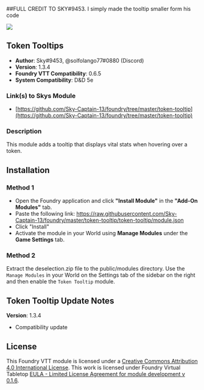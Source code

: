 ##FULL CREDIT TO SKY#9453. I simply made the tooltip smaller form his code

![](https://img.shields.io/badge/Foundry-v0.6.0-informational)
## Token Tooltips

* **Author**: Sky#9453, @solfolango77#0880  (Discord)
* **Version**: 1.3.4
* **Foundry VTT Compatibility**: 0.6.5
* **System Compatibility**: D&D 5e

### Link(s) to Skys Module
* [https://github.com/Sky-Captain-13/foundry/tree/master/token-tooltip](https://github.com/Sky-Captain-13/foundry/tree/master/token-tooltip)

### Description
This module adds a tooltip that displays vital stats when hovering over a token.

## Installation
### Method 1
* Open the Foundry application and click **"Install Module"** in the **"Add-On Modules"** tab.
* Paste the following link: https://raw.githubusercontent.com/Sky-Captain-13/foundry/master/token-tooltip/token-tooltip/module.json
* Click "Install"
* Activate the module in your World using **Manage Modules** under the **Game Settings** tab.

### Method 2
Extract the deselection.zip file to the public/modules directory. Use the `Manage Modules` in your World on the Settings tab of the sidebar on the right and then enable the `Token Tooltip` module.

## Token Tooltip Update Notes
**Version**: 1.3.4
* Compatibility update

## License
This Foundry VTT module is licensed under a [Creative Commons Attribution 4.0 International License](http://creativecommons.org/licenses/by/4.0/).
This work is licensed under Foundry Virtual Tabletop [EULA - Limited License Agreement for module development v 0.1.6](http://foundryvtt.com/pages/license.html).

